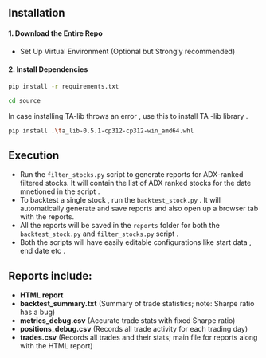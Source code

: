 ## Installation

#### 1. Download the Entire Repo 
  - Set Up Virtual Environment (Optional but Strongly recommended)

#### 2. Install Dependencies
```bash
pip install -r requirements.txt
```

```bash
cd source
```
In case installing TA-lib throws an error , use this to install TA -lib library .
```bash
pip install .\ta_lib-0.5.1-cp312-cp312-win_amd64.whl
```


## Execution

- Run the `filter_stocks.py` script to generate reports for ADX-ranked filtered stocks. It will contain the list of ADX ranked stocks for the date mnetioned in the script .
- To backtest a single stock , run the  `backtest_stock.py` . It will automatically generate and save reports and also open up a browser tab with the reports. 
- All the reports will be saved in the `reports` folder for both the `backtest_stock.py` and `filter_stocks.py` script .
- Both the scripts will have easily editable configurations like start data , end date etc .
  
## Reports include:
  - **HTML report**  
  - **backtest_summary.txt** (Summary of trade statistics; note: Sharpe ratio has a bug)
  - **metrics_debug.csv** (Accurate trade stats with fixed Sharpe ratio)
  - **positions_debug.csv** (Records all trade activity for each trading day)
  - **trades.csv** (Records all trades and their stats; main file for reports along with the HTML report)
